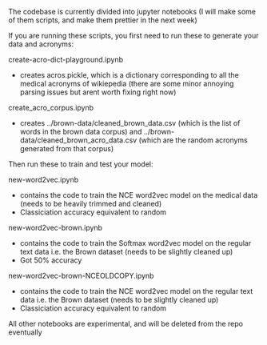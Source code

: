 The codebase is currently divided into jupyter notebooks (I will make some of them scripts, and make them prettier in the next week)

If you are running these scripts, you first need to run these to generate your data and acronyms:

create-acro-dict-playground.ipynb
* creates acros.pickle, which is a dictionary corresponding to all the medical acronyms of wikiepedia (there are some minor annoying parsing issues but arent worth fixing right now)

create_acro_corpus.ipynb
* creates ../brown-data/cleaned_brown_data.csv (which is the list of words in the brown data corpus) and ../brown-data/cleaned_brown_acro_data.csv (which are the random acronyms generated from that corpus)

Then run these to train and test your model:

new-word2vec.ipynb 
* contains the code to train the NCE word2vec model on the medical data (needs to be heavily trimmed and cleaned)
* Classiciation accuracy equivalent to random

new-word2vec-brown.ipynb
* contains the code to train the Softmax word2vec model on the regular text data i.e. the Brown dataset (needs to be slightly cleaned up)
* Got 50% accuracy

new-word2vec-brown-NCEOLDCOPY.ipynb
* contains the code to train the NCE word2vec model on the regular text data i.e. the Brown dataset (needs to be slightly cleaned up)
* Classiciation accuracy equivalent to random



All other notebooks are experimental, and will be deleted from the repo eventually



